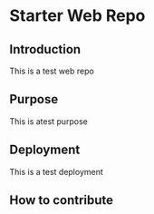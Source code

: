 # Starter Web Repo


## Introduction

This is a test web repo

## Purpose

This is atest purpose

## Deployment

This is a test deployment

## How to contribute


